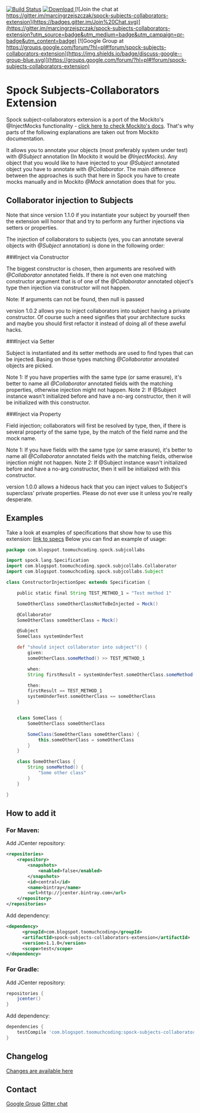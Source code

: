 [![Build Status](https://travis-ci.org/marcingrzejszczak/spock-subjects-collaborators-extension.svg?branch=master)](https://travis-ci.org/marcingrzejszczak/spock-subjects-collaborators-extension)
[ ![Download](https://api.bintray.com/packages/marcingrzejszczak/com-blogspot-toomuchcoding/spock-subjects-collaborators-extension/images/download.svg) ](https://bintray.com/marcingrzejszczak/com-blogspot-toomuchcoding/spock-subjects-collaborators-extension/_latestVersion)
[![Join the chat at https://gitter.im/marcingrzejszczak/spock-subjects-collaborators-extension](https://badges.gitter.im/Join%20Chat.svg)](https://gitter.im/marcingrzejszczak/spock-subjects-collaborators-extension?utm_source=badge&utm_medium=badge&utm_campaign=pr-badge&utm_content=badge)
[![Google Group at https://groups.google.com/forum/?hl=pl#!forum/spock-subjects-collaborators-extension](https://img.shields.io/badge/discuss-google--group-blue.svg)](https://groups.google.com/forum/?hl=pl#!forum/spock-subjects-collaborators-extension)

Spock Subjects-Collaborators Extension
===============

Spock subject-collaborators extension is a port of the Mockito's @InjectMocks functionality - [click here to check Mockito's docs](http://docs.mockito.googlecode.com/hg/1.9.5/org/mockito/InjectMocks.html).
That's why parts of the following explanations are taken out from Mockito documentation.
 
It allows you to annotate your objects (most preferably system under test) with *@Subject* annotation (In Mockito it would be *@InjectMocks*). 
Any object that you would like to have injected to your *@Subject* annotated object you have to annotate with *@Collaborator*. 
The main difference between the approaches is such that here in Spock you have to create mocks manually and in Mockito *@Mock* annotation does that for you.

Collaborator injection to Subjects
----------------------------------

Note that since version 1.1.0 if you instantiate your subject by yourself then the extension will honor that and try to perform any further
 injections via setters or properties.

The injection of collaborators to subjects (yes, you can annotate several objects with *@Subject* annotation) is done in the following order:

###Inject via Constructor

The biggest constructor is chosen, then arguments are resolved with *@Collaborator* annotated fields. If there is not even one matching constructor argument that is of 
one of the *@Collaborator* annotated object's type then injection via constructor will not happen. 

Note: If arguments can not be found, then null is passed

version 1.0.2 allows you to inject collaborators into subject having a private constructor. Of course such a need
signifies that your architecture sucks and maybe you should first refactor it instead of doing all of these aweful hacks.

###Inject via Setter

Subject is instantiated and its setter methods are used to find types that can be injected. Basing on those types matching *@Collaborator* annotated objects are picked.

Note 1: If you have properties with the same type (or same erasure), it's better to name all *@Collaborator* annotated fields with the matching properties, otherwise injection might not happen.
Note 2: If @Subject instance wasn't initialized before and have a no-arg constructor, then it will be initialized with this constructor.

###Inject via Property

Field injection; collaborators will first be resolved by type, then, if there is several property of the same type, by the match of the field name and the mock name.

Note 1: If you have fields with the same type (or same erasure), it's better to name all *@Collaborator* annotated fields with the matching fields, otherwise injection might not happen.
Note 2: If @Subject instance wasn't initialized before and have a no-arg constructor, then it will be initialized with this constructor.

version 1.0.0 allows a hideous hack that you can inject values to Subject's superclass' private properties.
Please do not ever use it unless you're really desperate.

Examples
----------------------------------

Take a look at examples of specifications that show how to use this extension: [link to specs](/src/test/groovy/com/blogspot/toomuchcoding/spock/subjcollabs)
Below you can find an example of usage:

```groovy
package com.blogspot.toomuchcoding.spock.subjcollabs

import spock.lang.Specification
import com.blogspot.toomuchcoding.spock.subjcollabs.Collaborator
import com.blogspot.toomuchcoding.spock.subjcollabs.Subject

class ConstructorInjectionSpec extends Specification {

    public static final String TEST_METHOD_1 = "Test method 1"

    SomeOtherClass someOtherClassNotToBeInjected = Mock()

    @Collaborator
    SomeOtherClass someOtherClass = Mock()

	@Subject
	SomeClass systemUnderTest

    def "should inject collaborator into subject"() {
        given:
        someOtherClass.someMethod() >> TEST_METHOD_1

        when:
        String firstResult = systemUnderTest.someOtherClass.someMethod()

        then:
        firstResult == TEST_METHOD_1
        systemUnderTest.someOtherClass == someOtherClass
    }


    class SomeClass {
        SomeOtherClass someOtherClass

        SomeClass(SomeOtherClass someOtherClass) {
            this.someOtherClass = someOtherClass
        }
    }

    class SomeOtherClass {
        String someMethod() {
            "Some other class"
        }
    }

}
```

How to add it
----------------------------------

### For Maven:

Add JCenter repository:

```xml
<repositories>
    <repository>
        <snapshots>
            <enabled>false</enabled>
        </snapshots>
        <id>central</id>
        <name>bintray</name>
        <url>http://jcenter.bintray.com</url>
    </repository>
</repositories>
```

Add dependency:

```xml
<dependency>
      <groupId>com.blogspot.toomuchcoding</groupId>
      <artifactId>spock-subjects-collaborators-extension</artifactId>
      <version>1.1.0</version>
      <scope>test</scope>
</dependency>
```

### For Gradle:

Add JCenter repository:

```gradle
repositories {
    jcenter()
}
```

Add dependency:

```gradle
dependencies {
    testCompile 'com.blogspot.toomuchcoding:spock-subjects-collaborators-extension:1.1.0'
}
```

Changelog
--------------------
[Changes are available here](CHANGELOG.md)

Contact
--------------------
[Google Group](https://groups.google.com/forum/?hl=pl#!forum/spock-subjects-collaborators-extension)
[Gitter chat](https://gitter.im/marcingrzejszczak/spock-subjects-collaborators-extension)
